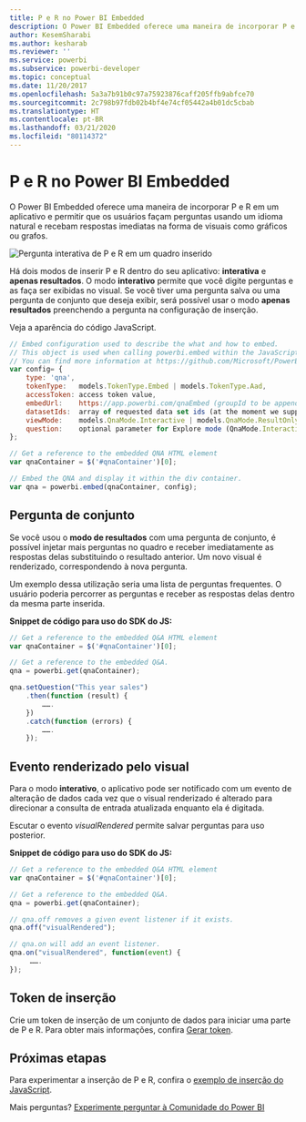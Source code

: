 ```yaml
---
title: P e R no Power BI Embedded
description: O Power BI Embedded oferece uma maneira de incorporar P e R em um aplicativo e permitir que os usuários façam perguntas usando um idioma natural.
author: KesemSharabi
ms.author: kesharab
ms.reviewer: ''
ms.service: powerbi
ms.subservice: powerbi-developer
ms.topic: conceptual
ms.date: 11/20/2017
ms.openlocfilehash: 5a3a7b91b0c97a75923876caff205ffb9abfce70
ms.sourcegitcommit: 2c798b97fdb02b4bf4e74cf05442a4b01dc5cbab
ms.translationtype: HT
ms.contentlocale: pt-BR
ms.lasthandoff: 03/21/2020
ms.locfileid: "80114372"
---
```

# <a name="qa-in-power-bi-embedded"></a>P e R no Power BI Embedded

O Power BI Embedded oferece uma maneira de incorporar P e R em um aplicativo e permitir que os usuários façam perguntas usando um idioma natural e recebam respostas imediatas na forma de visuais como gráficos ou grafos.

![Pergunta interativa de P e R em um quadro inserido](media/qanda/embedded-qanda.gif)

Há dois modos de inserir P e R dentro do seu aplicativo: **interativa** e **apenas resultados**. O modo **interativo** permite que você digite perguntas e as faça ser exibidas no visual. Se você tiver uma pergunta salva ou uma pergunta de conjunto que deseja exibir, será possível usar o modo **apenas resultados** preenchendo a pergunta na configuração de inserção.

Veja a aparência do código JavaScript.

```javascript
// Embed configuration used to describe the what and how to embed.
// This object is used when calling powerbi.embed within the JavaScript API.
// You can find more information at https://github.com/Microsoft/PowerBI-JavaScript/wiki/Embed-Configuration-Details.
var config= {
    type: 'qna',
    tokenType:   models.TokenType.Embed | models.TokenType.Aad,
    accessToken: access token value,
    embedUrl:    https://app.powerbi.com/qnaEmbed (groupId to be appended as query parameter if required),
    datasetIds:  array of requested data set ids (at the moment we support only one dataset),
    viewMode:    models.QnaMode.Interactive | models.QnaMode.ResultOnly,
    question:    optional parameter for Explore mode (QnaMode.Interactive) and mandatory for Render Result mode (QnaMode.ResultOnly)
};

// Get a reference to the embedded QNA HTML element
var qnaContainer = $('#qnaContainer')[0];

// Embed the QNA and display it within the div container.
var qna = powerbi.embed(qnaContainer, config);
```

## <a name="set-question"></a>Pergunta de conjunto

Se você usou o **modo de resultados** com uma pergunta de conjunto, é possível injetar mais perguntas no quadro e receber imediatamente as respostas delas substituindo o resultado anterior. Um novo visual é renderizado, correspondendo à nova pergunta.

Um exemplo dessa utilização seria uma lista de perguntas frequentes. O usuário poderia percorrer as perguntas e receber as respostas delas dentro da mesma parte inserida.

**Snippet de código para uso do SDK do JS:**  

```javascript
// Get a reference to the embedded Q&A HTML element
var qnaContainer = $('#qnaContainer')[0];

// Get a reference to the embedded Q&A.
qna = powerbi.get(qnaContainer);

qna.setQuestion("This year sales")
    .then(function (result) {
        …….
    })
    .catch(function (errors) {
        …….
    });
```

## <a name="visual-rendered-event"></a>Evento renderizado pelo visual

Para o modo **interativo**, o aplicativo pode ser notificado com um evento de alteração de dados cada vez que o visual renderizado é alterado para direcionar a consulta de entrada atualizada enquanto ela é digitada.

Escutar o evento *visualRendered* permite salvar perguntas para uso posterior. 

**Snippet de código para uso do SDK do JS:**  

```javascript
// Get a reference to the embedded Q&A HTML element
var qnaContainer = $('#qnaContainer')[0];

// Get a reference to the embedded Q&A.
qna = powerbi.get(qnaContainer);

// qna.off removes a given event listener if it exists.
qna.off("visualRendered");

// qna.on will add an event listener.
qna.on("visualRendered", function(event) {
     …….
});
```

## <a name="embed-token"></a>Token de inserção

Crie um token de inserção de um conjunto de dados para iniciar uma parte de P e R. Para obter mais informações, confira [Gerar token](https://docs.microsoft.com/rest/api/power-bi/embedtoken).

## <a name="next-steps"></a>Próximas etapas

Para experimentar a inserção de P e R, confira o [exemplo de inserção do JavaScript](https://microsoft.github.io/PowerBI-JavaScript/demo/).

Mais perguntas? [Experimente perguntar à Comunidade do Power BI](https://community.powerbi.com/)
